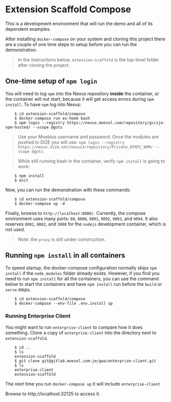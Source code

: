 # Extension Scaffold Compose

This is a development environment that will run the demo
and all of its dependent examples.

After installing `docker-compose` on your system and cloning this project
there are a couple of one time steps to setup before you can run the demonstration.

> In the instructions below, `extension-scaffold` is the top-level folder after cloning the project.

## One-time setup of `npm login`

You will need to log `npm` into the Nexus repository **inside** the container,
or the container will not start, because it will get access errors during `npm install`.
To have `npm` log into Nexus:

```
    $ cd extension-scaffold/compose
    $ docker-compose run es-home bash
    $ npm login --registry https://nexus.moesol.com/repository/gccsje-npm-hosted/ --scope @gots
```
> Use your Moebius username and password.
> Once the modules are pushed to DI2E you will use:
> `npm login --registry https://nexus.di2e.net/nexus3/repository/Private_DFNTC_NPM/ --scope @gots`

>  While still running bash in the container, verify `npm install` is going to work:

```
    $ npm install
    $ exit
```

Now, you can run the demonstration with these commands:

```
    $ cd extension-scaffold/compose
    $ docker-compose up -d
```

Finally, browse to `http://localhost:8080/`. 
Currently, the compose environment uses many ports: `80`, `8080`, `9091`, `9092`, `9093`, and `9094`. 
It also reserves `8081`, `8082`, and `3000` for the `nodejs` development container, which is not used.

> Note: the `proxy` is still under construction.

## Running `npm install` in all containers

To speed startup, the docker-compose configuration normally
skips `npm install` if the `node_modules` folder already exists.
However, if you find you need to run `npm install` for all the
containers, you can use the command below to start the containers
and have `npm install` run before the `build` or `serve` steps.

```
    $ cd extension-scaffold/compose
    $ docker-compose --env-file .env.install up
```

### Running Enterprise Client

You might want to run `enterprise-client` to compare how it does something.
Clone a copy of `enterprise-client` into the directory next to `extension-scaffold`.

```
    $ cd ..
    $ ls 
    extension-scaffold
    $ git clone git@gitlab.moesol.com:je/gwa/enterprise-client.git
    $ ls
    enterprise-client
    extension-scaffold
```

The next time you run `docker-compose up` it will include `enterprise-client`

Browse to http://localhost:32125 to access it.
